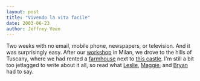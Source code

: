 ```yaml
--- 
layout: post
title: "Vivendo la vita facile"
date: 2003-06-23
author: Jeffrey Veen
---
```

Two weeks with no email, mobile phone, newspapers, or television. And it was surprisingly easy. After our <a href="http://www.adaptivepath.com/events/workshops/">workshop</a> in Milan, we drove to the hills of Tuscany, where we had rented a <a href="http://www.perlatoscana.com/pozzarello_uk.html">farmhouse</a> next to <a href="http://www.perlatoscana.com/farmholidays_at_castello_di_grotti.html">this castle</a>. I'm still a bit too jetlagged to write about it all, so read what <a href="http://veen.com/veen/leslie/">Leslie</a>, <a href="http://mightygirl.net/">Maggie</a>, and <a href="http://www.b-may.com/2003_06_01_archive.html#200431811">Bryan</a> had to say.
&#8203;